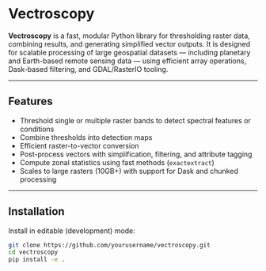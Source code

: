 # Vectroscopy

**Vectroscopy** is a fast, modular Python library for thresholding raster data, combining results, and generating simplified vector outputs. It is designed for scalable processing of large geospatial datasets — including planetary and Earth-based remote sensing data — using efficient array operations, Dask-based filtering, and GDAL/RasterIO tooling.

---

## Features

- Threshold single or multiple raster bands to detect spectral features or conditions
- Combine thresholds into detection maps
- Efficient raster-to-vector conversion
- Post-process vectors with simplification, filtering, and attribute tagging
- Compute zonal statistics using fast methods (`exactextract`)
- Scales to large rasters (10GB+) with support for Dask and chunked processing

---

## Installation

Install in editable (development) mode:

```bash
git clone https://github.com/yourusername/vectroscopy.git
cd vectroscopy
pip install -e .